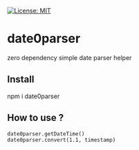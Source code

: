 [![License: MIT](https://img.shields.io/badge/License-MIT-yellow.svg)](https://opensource.org/licenses/MIT)

# date0parser
zero dependency simple date parser helper

Install 
-------
npm i date0parser


How to use ?
------------

```
date0parser.getDateTime()
date0parser.convert(1.1, timestamp)
```

